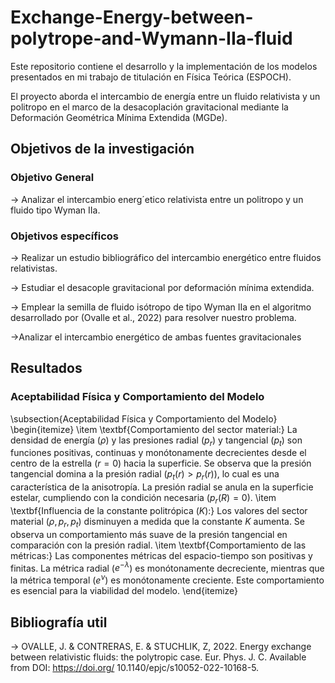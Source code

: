 # Exchange-Energy-between-polytrope-and-Wymann-IIa-fluid
Este repositorio contiene el desarrollo y la implementación de los modelos presentados en mi trabajo de titulación en Física Teórica (ESPOCH).

El proyecto aborda el intercambio de energía entre un fluido relativista y un politropo en el marco de la desacoplación gravitacional mediante la Deformación Geométrica Mínima Extendida (MGDe).

## Objetivos de la investigación
### Objetivo General
-> Analizar el intercambio energ´etico relativista entre un politropo y un fluido tipo Wyman
IIa.

### Objetivos específicos
-> Realizar un estudio bibliográfico del intercambio energético entre fluidos relativistas.

-> Estudiar el desacople gravitacional por deformación mínima extendida.

-> Emplear la semilla de fluido isótropo de tipo Wyman IIa en el algoritmo desarrollado por
(Ovalle et al., 2022) para resolver nuestro problema.

->Analizar el intercambio energético de ambas fuentes gravitacionales

## Resultados
### Aceptabilidad Física y Comportamiento del Modelo

\subsection{Aceptabilidad Física y Comportamiento del Modelo}
\begin{itemize}
    \item \textbf{Comportamiento del sector material:} La densidad de energía ($\rho$) y las presiones radial ($p_r$) y tangencial ($p_t$) son funciones positivas, continuas y monótonamente decrecientes desde el centro de la estrella ($r=0$) hacia la superficie. Se observa que la presión tangencial domina a la presión radial ($p_t(r)>p_r(r)$), lo cual es una característica de la anisotropía. La presión radial se anula en la superficie estelar, cumpliendo con la condición necesaria ($p_r(R) = 0$).
    \item \textbf{Influencia de la constante politrópica ($K$):} Los valores del sector material ($\rho, p_r, p_t$) disminuyen a medida que la constante $K$ aumenta. Se observa un comportamiento más suave de la presión tangencial en comparación con la presión radial.
    \item \textbf{Comportamiento de las métricas:} Las componentes métricas del espacio-tiempo son positivas y finitas. La métrica radial ($e^{-\lambda}$) es monótonamente decreciente, mientras que la métrica temporal ($e^{\nu}$) es monótonamente creciente. Este comportamiento es esencial para la viabilidad del modelo.
\end{itemize}

## Bibliografía util
-> OVALLE, J. & CONTRERAS, E. & STUCHLIK, Z, 2022. Energy exchange between relativistic
fluids: the polytropic case. Eur. Phys. J. C. Available from DOI: https://doi.org/
10.1140/epjc/s10052-022-10168-5.








